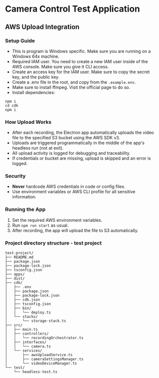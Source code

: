# Camera Control Test Application

## AWS Upload Integration

### Setup Guide
- This is program is Windows specific. Make sure you are running on a Windows 64x machine.
- Required IAM user. You need to create a new IAM user inside of the AWS console. Make sure you give it CLI access.
- Create an access key for the IAM user. Make sure to copy the secret key, and the public key.
- Create a .env file in the root, and copy from the `.example.env`.
- Make sure to install ffmpeg. Visit the official page to do so.
- Install dependencies:
```shell
npm i
cd cdk
npm i
```


### How Upload Works
- After each recording, the Electron app automatically uploads the video file to the specified S3 bucket using the AWS SDK v3.
- Uploads are triggered programmatically in the middle of the app's headless run (not at exit).
- All upload activity is logged for debugging and traceability.
- If credentials or bucket are missing, upload is skipped and an error is logged.

### Security
- **Never** hardcode AWS credentials in code or config files.
- Use environment variables or AWS CLI profile for all sensitive information.

### Running the App
1. Set the required AWS environment variables.
2. Run `npm run start` as usual.
3. After recording, the app will upload the file to S3 automatically.

### Project directory structure - test project
```
test-project/
├── README.md
├── package.json
├── package-lock.json
├── tsconfig.json
├── apps/
├── dist/
├── cdk/
│   ├── .env
│   ├── package.json
│   ├── package-lock.json
│   ├── cdk.json
│   ├── tsconfig.json
│   ├── bin/
│   │   └── deploy.ts
│   └── stacks/
│       └── storage-stack.ts
├── src/
│   ├── main.ts
│   ├── controllers/
│   │   └── recordingOrchestrator.ts
│   ├── interfaces/
│   │   └── camera.ts
│   └── services/
│       ├── awsUploadService.ts
│       ├── cameraSettingsManager.ts
│       └── videoDeviceManager.ts
└── test/
    └── headless-test.ts
```